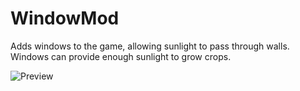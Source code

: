 # WindowMod

Adds windows to the game, allowing sunlight to pass through walls. Windows can provide enough sunlight to grow crops.

![Preview](https://s8.postimg.org/iqfvahpwl/Preview.png)
